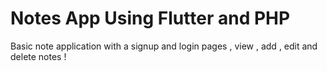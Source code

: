 # Notes App Using Flutter and PHP


Basic note application with a signup and login pages , view , add , edit and delete notes ! 

